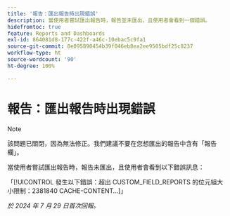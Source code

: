 ```yaml
---
title: '報告：匯出報告時出現錯誤'
description: 當使用者嘗試匯出報告時，報告並未匯出，且使用者會看到一個錯誤。
hidefromtoc: true
feature: Reports and Dashboards
exl-id: 864081d8-177c-422f-a46c-10ebac5c9fa1
source-git-commit: 8e095890454b39f046eb8ea2ee9505bdf25c8237
workflow-type: ht
source-wordcount: '90'
ht-degree: 100%

---
```


# 報告：匯出報告時出現錯誤

>[!NOTE]
>
>該問題已關閉，因為無法修正。我們建議不要在您想匯出的報告中含有「報告欄」。

當使用者嘗試匯出報告時，報告未匯出，且使用者會看到以下錯誤訊息：

「[!UICONTROL 發生以下錯誤：超出 CUSTOM_FIELD_REPORTS 的位元組大小限制：2381840 CACHE-CONTENT…]」

_於 2024 年 7 月 29 日首次回報。_
